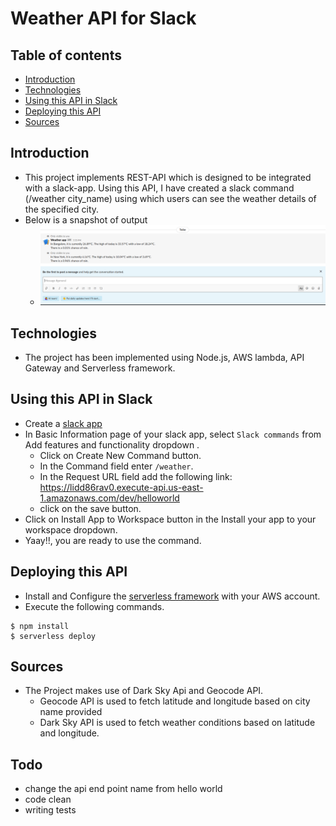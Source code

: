 # Weather API for Slack

## Table of contents
* [Introduction](#introduction)
* [Technologies](#technologies)
* [Using this API in Slack](#using-this-api-in-slack)
* [Deploying this API](#deploying-this-api)
* [Sources](#sources)


## Introduction
- This project implements REST-API which is designed to be integrated with a slack-app. Using this API, I have created a slack command (/weather city_name) using which users can see the weather details of the specified city.
- Below is a snapshot of output
  * ![slack weather command](image.png) 
## Technologies
- The project has been implemented using Node.js, AWS lambda, API Gateway and Serverless framework.
## Using this API in Slack
* Create a [slack app](https://api.slack.com/apps?new_app=1) 
* In Basic Information page of your slack app, select `Slack commands` from Add features and functionality dropdown .
  - Click on Create New Command button.
  - In the Command field enter `/weather`. 
  - In the Request URL field add the following link:  https://lidd86rav0.execute-api.us-east-1.amazonaws.com/dev/helloworld
  - click on the save button.
* Click on Install App to Workspace button in the Install your app to your workspace dropdown.
* Yaay!!, you are ready to use the command.

## Deploying this API
* Install and Configure the [serverless framework](https://serverless.com/) with your AWS account.
* Execute the following commands.
```
$ npm install
$ serverless deploy
```
## Sources
- The Project makes use of Dark Sky Api and Geocode API.
  - Geocode API is used to fetch latitude and longitude based on city name provided
  - Dark Sky API is used to fetch weather conditions based on latitude and longitude.


## Todo
* change the api end point name from hello world
* code clean
* writing tests

